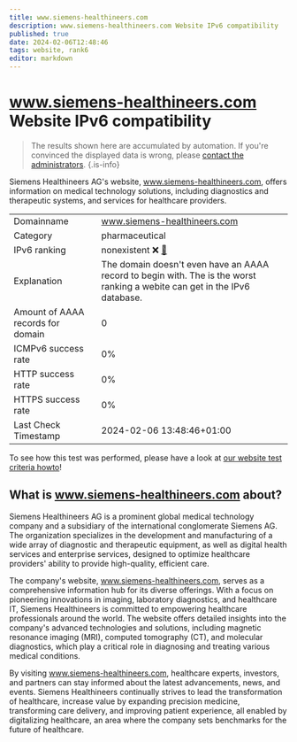 ```yaml
---
title: www.siemens-healthineers.com
description: www.siemens-healthineers.com Website IPv6 compatibility
published: true
date: 2024-02-06T12:48:46
tags: website, rank6
editor: markdown
---
```


# www.siemens-healthineers.com Website IPv6 compatibility

> The results shown here are accumulated by automation. If you're convinced the displayed data is wrong, please [contact the administrators](/howto/chat). 
{.is-info}

Siemens Healthineers AG's website, www.siemens-healthineers.com, offers information on medical technology solutions, including diagnostics and therapeutic systems, and services for healthcare providers.


|   |   |
| - | - |
| Domainname | www.siemens-healthineers.com
| Category | pharmaceutical |
| IPv6 ranking | nonexistent :x: [🔗](/howto/ranking) |
| Explanation | The domain doesn't even have an AAAA record to begin with. The is the worst ranking a webite can get in the IPv6 database. |
| Amount of AAAA records for domain | 0 |
| ICMPv6 success rate | 0%|
| HTTP success rate | 0% |
| HTTPS success rate | 0% |
| Last Check Timestamp | 2024-02-06 13:48:46+01:00 |

To see how this test was performed, please have a look at [our website test criteria howto](/howto/testcriteria/website)!


## What is www.siemens-healthineers.com about?
Siemens Healthineers AG is a prominent global medical technology company and a subsidiary of the international conglomerate Siemens AG. The organization specializes in the development and manufacturing of a wide array of diagnostic and therapeutic equipment, as well as digital health services and enterprise services, designed to optimize healthcare providers' ability to provide high-quality, efficient care.

The company's website, www.siemens-healthineers.com, serves as a comprehensive information hub for its diverse offerings. With a focus on pioneering innovations in imaging, laboratory diagnostics, and healthcare IT, Siemens Healthineers is committed to empowering healthcare professionals around the world. The website offers detailed insights into the company's advanced technologies and solutions, including magnetic resonance imaging (MRI), computed tomography (CT), and molecular diagnostics, which play a critical role in diagnosing and treating various medical conditions.

By visiting www.siemens-healthineers.com, healthcare experts, investors, and partners can stay informed about the latest advancements, news, and events. Siemens Healthineers continually strives to lead the transformation of healthcare, increase value by expanding precision medicine, transforming care delivery, and improving patient experience, all enabled by digitalizing healthcare, an area where the company sets benchmarks for the future of healthcare.


